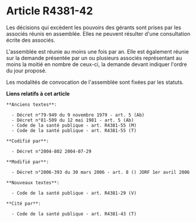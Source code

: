 # Article R4381-42

Les décisions qui excèdent les pouvoirs des gérants sont prises par les associés réunis en assemblée. Elles ne peuvent
résulter d'une consultation écrite des associés.

L'assemblée est réunie au moins une fois par an. Elle est également réunie sur la demande présentée par un ou plusieurs
associés représentant au moins la moitié en nombre de ceux-ci, la demande devant indiquer l'ordre du jour proposé.

Les modalités de convocation de l'assemblée sont fixées par les statuts.

**Liens relatifs à cet article**

	**Anciens textes**:

	  - Décret n°79-949 du 9 novembre 1979 - art. 5 (Ab)
	  - Décret n°81-509 du 12 mai 1981 - art. 5 (Ab)
	  - Code de la santé publique - art. R4381-55 (M)
	  - Code de la santé publique - art. R4381-55 (T)

	**Codifié par**:

	  - Décret n°2004-802 2004-07-29

	**Modifié par**:

	  - Décret n°2006-393 du 30 mars 2006 - art. 8 () JORF 1er avril 2006

	**Nouveaux textes**:

	  - Code de la santé publique - art. R4381-29 (V)

	**Cité par**:

	  - Code de la santé publique - art. R4381-43 (T)

